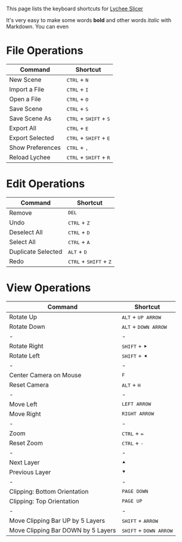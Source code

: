 
This page lists the keyboard shortcuts for [Lychee Slicer](https://lychee.mango3d.io/)

It's very easy to make some words **bold** and other words *italic* with Markdown. You can even 

# File Operations

Command | Shortcut
------------ | -------------
New Scene | <kbd>CTRL</kbd> + <kbd>N</kbd>
Import a File | <kbd>CTRL</kbd> + <kbd>I</kbd>
Open a File | <kbd>CTRL</kbd> + <kbd>O</kbd>
Save Scene | <kbd>CTRL</kbd> + <kbd>S</kbd>
Save Scene As | <kbd>CTRL</kbd> + <kbd>SHIFT</kbd> + <kbd>S</kbd>
Export All | <kbd>CTRL</kbd> + <kbd>E</kbd>
Export Selected | <kbd>CTRL</kbd> + <kbd>SHIFT</kbd> + <kbd>E</kbd>
Show Preferences | <kbd>CTRL</kbd> + <kbd>,</kbd>
Reload Lychee | <kbd>CTRL</kbd> + <kbd>SHIFT</kbd> + <kbd>R</kbd>


# Edit Operations

Command | Shortcut
------------ | -------------
Remove | <kbd>DEL</kbd>
Undo | <kbd>CTRL</kbd> + <kbd>Z</kbd>
Deselect All | <kbd>CTRL</kbd> + <kbd>D</kbd>
Select All |  <kbd>CTRL</kbd> + <kbd>A</kbd>
Duplicate Selected |  <kbd>ALT</kbd> + <kbd>D</kbd>
Redo | <kbd>CTRL</kbd> + <kbd>SHIFT</kbd> + <kbd>Z</kbd>

# View Operations

Command | Shortcut
------------ | -------------
Rotate Up | <kbd>ALT</kbd> + <kbd>UP ARROW</kbd>
Rotate Down | <kbd>ALT</kbd> + <kbd>DOWN ARROW</kbd>
-|-
Rotate Right | <kbd>SHIFT</kbd> + <kbd>&#11208;</kbd>
Rotate Left | <kbd>SHIFT</kbd> + <kbd>&#11207;</kbd>
-|-
Center Camera on Mouse | <kbd>F</kbd>
Reset Camera | <kbd>ALT</kbd> + <kbd>H</kbd>
-|-
Move Left | <kbd>LEFT ARROW</kbd>
Move Right | <kbd>RIGHT ARROW</kbd>
-|-
Zoom | <kbd>CTRL</kbd> + <kbd>=</kbd>
Reset Zoom | <kbd>CTRL</kbd> + <kbd>-</kbd>
-|-
Next Layer | <kbd>&#11205;</kbd>
Previous Layer | <kbd>&#11206;</kbd>
-|-
Clipping: Bottom Orientation | <kbd>PAGE DOWN</kbd>
Clipping: Top Orientation | <kbd>PAGE UP</kbd>
-|-
Move Clipping Bar UP by 5 Layers | <kbd>SHIFT</kbd> + <kbd>ARROW</kbd>
Move Clipping Bar DOWN by 5 Layers | <kbd>SHIFT</kbd> + <kbd>DOWN ARROW</kbd>






